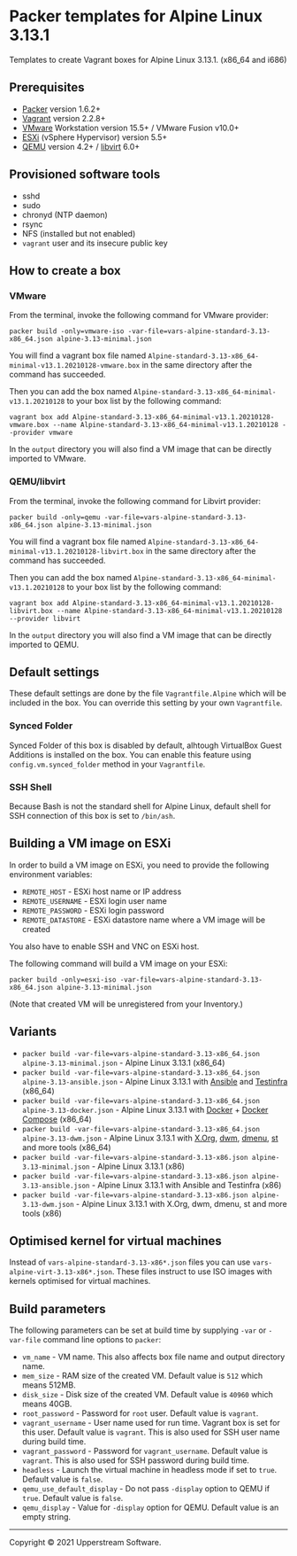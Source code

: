 # Packer templates for Alpine Linux 3.13.1

Templates to create Vagrant boxes for Alpine Linux 3.13.1. (x86_64 and
i686)

## Prerequisites

* [Packer][] version 1.6.2+
* [Vagrant][] version 2.2.8+
* [VMware][] Workstation version 15.5+ / VMware Fusion v10.0+
* [ESXi][] (vSphere Hypervisor) version 5.5+
* [QEMU][] version 4.2+ / [libvirt][] 6.0+

[ESXi]: http://www.vmware.com/products/vsphere-hypervisor
  "Free VMware vSphere Hypervisor, Free Virtualization (ESXi)"
[libvirt]: https://libvirt.org/
  "libvirt: The virtualization API"
[Packer]: https://www.packer.io/
  "Packer by HashiCorp"
[QEMU]: https://www.qemu.org/
  "QEMU"
[Vagrant]: https://www.vagrantup.com/
  "Vagrant"
[VMware]: http://www.vmware.com/
  "VMware Virtualization for Desktop &amp; Server, Application, Public &amp; Hybrid Clouds"

## Provisioned software tools

* sshd
* sudo
* chronyd (NTP daemon)
* rsync
* NFS (installed but not enabled)
* `vagrant` user and its insecure public key

## How to create a box

### VMware

From the terminal, invoke the following command for VMware provider:

    packer build -only=vmware-iso -var-file=vars-alpine-standard-3.13-x86_64.json alpine-3.13-minimal.json

You will find a vagrant box file named `Alpine-standard-3.13-x86_64-minimal-v13.1.20210128-vmware.box`
in the same directory after the command has succeeded.

Then you can add the box named `Alpine-standard-3.13-x86_64-minimal-v13.1.20210128`
to your box list by the following command:

    vagrant box add Alpine-standard-3.13-x86_64-minimal-v13.1.20210128-vmware.box --name Alpine-standard-3.13-x86_64-minimal-v13.1.20210128 --provider vmware

In the `output` directory you will also find a VM image that can be
directly imported to VMware.

### QEMU/libvirt

From the terminal, invoke the following command for Libvirt provider:

    packer build -only=qemu -var-file=vars-alpine-standard-3.13-x86_64.json alpine-3.13-minimal.json

You will find a vagrant box file named `Alpine-standard-3.13-x86_64-minimal-v13.1.20210128-libvirt.box`
in the same directory after the command has succeeded.

Then you can add the box named `Alpine-standard-3.13-x86_64-minimal-v13.1.20210128`
to your box list by the following command:

    vagrant box add Alpine-standard-3.13-x86_64-minimal-v13.1.20210128-libvirt.box --name Alpine-standard-3.13-x86_64-minimal-v13.1.20210128 --provider libvirt

In the `output` directory you will also find a VM image that can be
directly imported to QEMU.

## Default settings

These default settings are done by the file `Vagrantfile.Alpine` which
will be included in the box.  You can override this setting by your
own `Vagrantfile`.

### Synced Folder

Synced Folder of this box is disabled by default, alhtough VirtualBox
Guest Additions is installed on the box.  You can enable this feature
using `config.vm.synced_folder` method in your `Vagrantfile`.

### SSH Shell

Because Bash is not the standard shell for Alpine Linux, default shell
for SSH connection of this box is set to `/bin/ash`.

## Building a VM image on ESXi

In order to build a VM image on ESXi, you need to provide the following
environment variables:

* `REMOTE_HOST` - ESXi host name or IP address
* `REMOTE_USERNAME` - ESXi login user name
* `REMOTE_PASSWORD` - ESXi login password
* `REMOTE_DATASTORE` - ESXi datastore name where a VM image will be
  created

You also have to enable SSH and VNC on ESXi host.

The following command will build a VM image on your ESXi:

    packer build -only=esxi-iso -var-file=vars-alpine-standard-3.13-x86_64.json alpine-3.13-minimal.json

(Note that created VM will be unregistered from your Inventory.)

## Variants

* `packer build -var-file=vars-alpine-standard-3.13-x86_64.json alpine-3.13-minimal.json` - Alpine Linux 3.13.1 (x86_64)
* `packer build -var-file=vars-alpine-standard-3.13-x86_64.json alpine-3.13-ansible.json` - Alpine Linux 3.13.1 with [Ansible] and [Testinfra] (x86_64)
* `packer build -var-file=vars-alpine-standard-3.13-x86_64.json alpine-3.13-docker.json` - Alpine Linux 3.13.1 with [Docker] + [Docker Compose] (x86_64)
* `packer build -var-file=vars-alpine-standard-3.13-x86_64.json alpine-3.13-dwm.json` - Alpine Linux 3.13.1 with [X.Org], [dwm], [dmenu], [st] and more tools (x86_64)
* `packer build -var-file=vars-alpine-standard-3.13-x86.json alpine-3.13-minimal.json` - Alpine Linux 3.13.1 (x86)
* `packer build -var-file=vars-alpine-standard-3.13-x86.json alpine-3.13-ansible.json` - Alpine Linux 3.13.1 with Ansible and Testinfra (x86)
* `packer build -var-file=vars-alpine-standard-3.13-x86.json alpine-3.13-dwm.json` - Alpine Linux 3.13.1 with X.Org, dwm, dmenu, st and more tools (x86)

[Ansible]: https://www.ansible.com/
  "Ansible is Simple IT Automation"
[Ansible Lint]: https://docs.ansible.com/ansible-lint/
  "Ansible Lint Documentation &mdash; Ansible Documentation"
[dmenu]: http://tools.suckless.org/dmenu/
  "dmenu | suckless.org tools"
[Docker]: https://www.docker.com/
  "Docker - Build, Ship and Run Any App, Anywhere"
[Docker Compose]: https://docs.docker.com/compose/
  "Docker Compose - Docker Documentation"
[dwm]: http://dwm.suckless.org/
  "suckless.org dwm - dynamic window manager"
[st]: http://st.suckless.org/
  "suckless.org st - simple terminal"
[Testinfra]: https://testinfra.readthedocs.io/en/latest/
  "Testinfra test your infrastructure &#8212; testinfra 3.4.1.dev0+gd7a7512.d20200105 documentation"
[X.Org]: https://www.x.org/wiki/
  "X.Org"

## Optimised kernel for virtual machines

Instead of `vars-alpine-standard-3.13-x86*.json` files you can use
`vars-alpine-virt-3.13-x86*.json`.  These files instruct to use ISO
images with kernels optimised for virtual machines.

## Build parameters

The following parameters can be set at build time by supplying `-var`
or `-var-file` command line options to `packer`:

* `vm_name` - VM name.  This also affects box file name and output
  directory name.
* `mem_size` - RAM size of the created VM.  Default value is `512`
  which means 512MB.
* `disk_size` - Disk size of the created VM.  Default value is `40960`
  which means 40GB.
* `root_password` - Password for `root` user.  Default value is
  `vagrant`.
* `vagrant_username` - User name used for run time.  Vagrant box is set
  for this user.  Default value is `vagrant`.  This is also used for
  SSH user name during build time.
* `vagrant_password` - Password for `vagrant_username`.  Default value
  is `vagrant`.  This is also used for SSH password during build time.
* `headless` - Launch the virtual machine in headless mode if set to
  `true`.  Default value is `false`.
* `qemu_use_default_display` - Do not pass `-display` option to QEMU if
  `true`.  Default value is `false`.
* `qemu_display` - Value for `-display` option for QEMU.  Default value
  is an empty string.

- - -

Copyright &copy; 2021 Upperstream Software.
